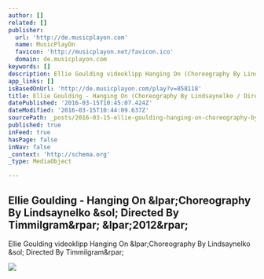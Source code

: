 ```yaml
---
author: []
related: []
publisher:
  url: 'http://de.musicplayon.com'
  name: MusicPlayOn
  favicon: 'http://musicplayon.net/favicon.ico'
  domain: de.musicplayon.com
keywords: []
description: Ellie Goulding videoklipp Hanging On (Choreography By Lindsaynelko / Directed By Timmilgram)
app_links: []
isBasedOnUrl: 'http://de.musicplayon.com/play?v=858118'
title: Ellie Goulding - Hanging On (Choreography By Lindsaynelko / Directed By Timmilgram) (2012)
datePublished: '2016-03-15T10:45:07.424Z'
dateModified: '2016-03-15T10:44:09.637Z'
sourcePath: _posts/2016-03-15-ellie-goulding-hanging-on-choreography-by-lindsaynelko.md
published: true
inFeed: true
hasPage: false
inNav: false
_context: 'http://schema.org'
_type: MediaObject

---
```

<article style=""><h1>Ellie Goulding - Hanging On &amp;lpar;Choreography By Lindsaynelko &amp;sol; Directed By Timmilgram&amp;rpar; &amp;lpar;2012&amp;rpar;</h1><p>Ellie Goulding videoklipp Hanging On &amp;lpar;Choreography By Lindsaynelko &amp;sol; Directed By Timmilgram&amp;rpar;</p><img src="http://media0-us-e.musicplayon.net/media2/457571/858118-screenshot.jpg" /></article>